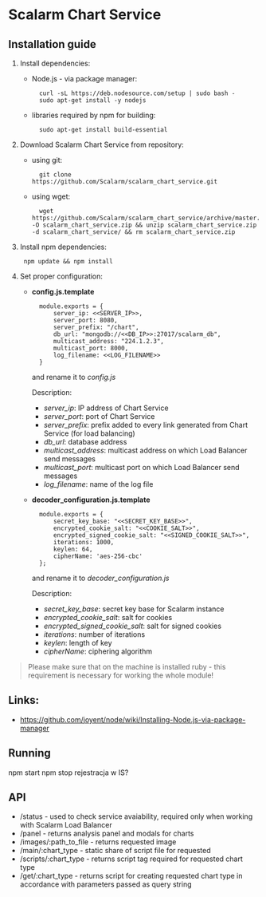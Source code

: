 Scalarm Chart Service
===================

Installation guide
------------------
1. Install dependencies:
   	* Node.js - via package manager:

			curl -sL https://deb.nodesource.com/setup | sudo bash -
			sudo apt-get install -y nodejs

	* libraries required by npm for building:

			sudo apt-get install build-essential

2. Download Scalarm Chart Service from repository:
	* using git:
		
			git clone https://github.com/Scalarm/scalarm_chart_service.git
		
	* using wget:

			wget https://github.com/Scalarm/scalarm_chart_service/archive/master.zip -O scalarm_chart_service.zip && unzip scalarm_chart_service.zip -d scalarm_chart_service/ && rm scalarm_chart_service.zip

3. Install npm dependencies:

		npm update && npm install
		
4. Set proper configuration:
	* **config.js.template**

			module.exports = {
				server_ip: <<SERVER_IP>>,
				server_port: 8080,
				server_prefix: "/chart",
				db_url: "mongodb://<<DB_IP>>:27017/scalarm_db",
				multicast_address: "224.1.2.3",
				multicast_port: 8000,
				log_filename: <<LOG_FILENAME>>
			}

		and rename it to *config.js*
	
		Description:
		* *server_ip*: IP address of Chart Service 
		* *server_port*: port of Chart Service
		* *server_prefix*: prefix added to every link generated from Chart Service (for load balancing)
		* *db_url*: database address 
		* *multicast_address*: multicast address on which Load Balancer send messages
		* *multicast_port*: multicast port on which Load Balancer send messages
		* *log_filename*: name of the log file


	* **decoder_configuration.js.template**
	
			module.exports = {
				secret_key_base: "<<SECRET_KEY_BASE>>",
				encrypted_cookie_salt: "<<COOKIE_SALT>>",
				encrypted_signed_cookie_salt: "<<SIGNED_COOKIE_SALT>>",
				iterations: 1000,
				keylen: 64,
				cipherName: 'aes-256-cbc'
			};
	 
		and rename it to *decoder_configuration.js*
	
		Description:
		* *secret_key_base*: secret key base for Scalarm instance
		* *encrypted_cookie_salt*: salt for cookies
		* *encrypted_signed_cookie_salt*: salt for signed cookies
		* *iterations*: number of iterations
		* *keylen*: length of key
		* *cipherName*: ciphering algorithm

> Please make sure that on the machine is installed ruby - this requirement is necessary for working the whole module!

Links:
------
* https://github.com/joyent/node/wiki/Installing-Node.js-via-package-manager

Running
-----------------
npm start
npm stop
rejestracja w IS?

API
-------------------
* /status - used to check service avaiability, required only when working with Scalarm Load Balancer
* /panel - returns analysis panel and modals for charts
* /images/:path\_to\_file - returns requested image
* /main/:chart_type - static share of script file for requested 
* /scripts/:chart_type - returns script tag required for requested chart type
* /get/:chart_type - returns script for creating requested chart type in accordance with parameters passed as query string
